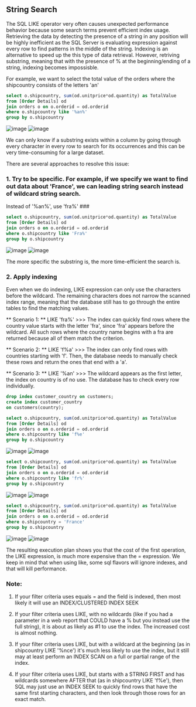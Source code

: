 ## String Search ##

The SQL LIKE operator very often causes unexpected performance behavior because some search terms prevent efficient index usage.
Retrieving the data by detecting the presence of a string in any position will be highly inefficient as the SQL Server is evaluating expression against every row to find patterns in the middle of the string.
Indexing is an alternative to speed up the this type of data retrieval. However, retriving substring, meaning that with the presence of % at the beginning/ending of a string, indexing becomes impossisble. 

For example, we want to select the total value of the orders where the shipcountry consists of the letters 'an'
```sql
select o.shipcountry, sum(od.unitprice*od.quantity) as TotalValue
from [Order Details] od 
join orders o on o.orderid = od.orderid
where o.shipcountry like '%an%'
group by o.shipcountry
```
![image](https://user-images.githubusercontent.com/77920592/193886361-b8bd981f-12fa-4d11-b6e7-7fadd6b075c0.png)
![image](https://user-images.githubusercontent.com/77920592/193886424-4b477b78-81c9-4414-a4f0-28b2c6b4a2dc.png)

We can only know if a substring exists within a column by going through every character in every row to search for its occurrences and this can be very time-consuming for a large dataset.

There are several approaches to resolve this issue:

### 1. Try to be specific. For example, if we specify we want to find out data about 'France', we can leading string search instead of wildcard string search. 
Instead of '%an%', use 'fra%' ###

```sql
select o.shipcountry, sum(od.unitprice*od.quantity) as TotalValue
from [Order Details] od 
join orders o on o.orderid = od.orderid
where o.shipcountry like 'Fra%'
group by o.shipcountry
```
![image](https://user-images.githubusercontent.com/77920592/193886751-3051be92-bec1-4323-9e00-2c0b57f86b7f.png)
![image](https://user-images.githubusercontent.com/77920592/193886826-f09384cd-6106-462d-a0f5-d9c3fc42d502.png)

The more specific the substring is, the more time-efficient the search is. 

### 2. Apply indexing ###

Even when we do indexing, LIKE expression can only use the characters before the wildcard.
The remaining characters does not narrow the scanned index range, meaning that the database still has to go through the entire tables to find the matching values. 

** Scenario 1: ** LIKE 'fra%' >>> The index can quickly find rows where the country value starts with the letter 'fra', since 'fra' appears before the wildcard. 
All such rows where the country name begins with a fra are returned because all of them match the criterion. 

** Scenario 2: ** LIKE 'f%a' >>> The index can only find rows with countries starting with 'f'. 
Then, the database needs to manually check these rows and return the ones that end with a 'a'. 

** Scenario 3: ** LIKE '%an' >>> The wildcard appears as the first letter, the index on country is of no use. The database has to check every row individually.

```sql
drop index customer_country on customers;
create index customer_country
on customers(country);
```

```sql
select o.shipcountry, sum(od.unitprice*od.quantity) as TotalValue
from [Order Details] od 
join orders o on o.orderid = od.orderid
where o.shipcountry like 'f%e'
group by o.shipcountry
```

![image](https://user-images.githubusercontent.com/77920592/193889425-17932317-6e75-4fc0-9853-703183022631.png)
![image](https://user-images.githubusercontent.com/77920592/193889464-5b0e9802-61de-4f89-ac24-202868f21bbe.png)

```sql
select o.shipcountry, sum(od.unitprice*od.quantity) as TotalValue
from [Order Details] od 
join orders o on o.orderid = od.orderid
where o.shipcountry like 'fr%'
group by o.shipcountry
```

![image](https://user-images.githubusercontent.com/77920592/193889425-17932317-6e75-4fc0-9853-703183022631.png)
![image](https://user-images.githubusercontent.com/77920592/193889464-5b0e9802-61de-4f89-ac24-202868f21bbe.png)

```sql
select o.shipcountry, sum(od.unitprice*od.quantity) as TotalValue
from [Order Details] od 
join orders o on o.orderid = od.orderid
where o.shipcountry = 'France'
group by o.shipcountry
```

![image](https://user-images.githubusercontent.com/77920592/193890240-81808dc8-94fe-41d3-906e-2687ee8bd2b7.png)
![image](https://user-images.githubusercontent.com/77920592/193890287-be6814b2-315a-4e62-af6a-730ba1f7855b.png)

The resulting execution plan shows you that the cost of the first operation, the LIKE expression, is much more expensive than the = expression.
We keep in mind that when using like, some sql flavors will ignore indexes, and that will kill performance.

### Note: ###

1. If your filter criteria uses equals = and the field is indexed, then most likely it will use an INDEX/CLUSTERED INDEX SEEK

2. If your filter criteria uses LIKE, with no wildcards (like if you had a parameter in a web report that COULD have a % but you instead use the full string), it is about as likely as #1 to use the index. The increased cost is almost nothing.

3. If your filter criteria uses LIKE, but with a wildcard at the beginning (as in shipcountry LIKE '%nce') it's much less likely to use the index, but it still may at least perform an INDEX SCAN on a full or partial range of the index.

4. If your filter criteria uses LIKE, but starts with a STRING FIRST and has wildcards somewhere AFTER that (as in shipcountry LIKE 'f%e'), then SQL may just use an INDEX SEEK to quickly find rows that have the same first starting characters, and then look through those rows for an exact match.
